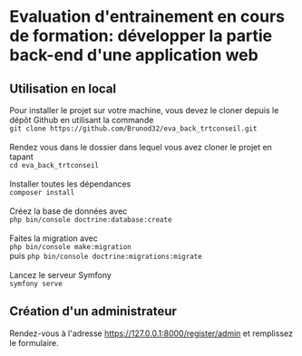 # Evaluation d'entrainement en cours de formation: développer la partie back-end d'une application web

## Utilisation en local

Pour installer le projet sur votre machine, vous devez le cloner depuis le dépôt Github en utilisant la commande
<br/>
  `git clone https://github.com/Brunod32/eva_back_trtconseil.git`  
<br/>
  Rendez vous dans le dossier dans lequel vous avez cloner le projet en tapant
<br/>
 `cd eva_back_trtconseil`  
<br/>
 Installer toutes les dépendances 
 <br/> 
 `composer install`  
<br/>
  Créez la base de données avec
 <br/>
  `php bin/console doctrine:database:create`  
<br/>
  Faites la migration avec 
<br/>
 `php bin/console make:migration`  
 puis `php bin/console doctrine:migrations:migrate`  
<br/>
  Lancez le serveur Symfony 
 <br/>
  `symfony serve`  


## Création d'un administrateur

Rendez-vous à l'adresse https://127.0.0.1:8000/register/admin et remplissez le formulaire.
